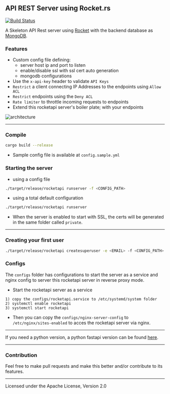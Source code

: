 API REST Server using Rocket.rs
--------------------------------
[![Build Status](https://travis-ci.com/marirs/rocketapi.svg?branch=main)](https://travis-ci.com/marirs/rocketapi)

A Skeleton API Rest server using [Rocket](https://rocket.rs/) with the backend database as [MongoDB](https://www.mongodb.com/).

### Features
- Custom config file defining:
  - server host ip and port to listen
  - enable/disable ssl with ssl cert auto generation
  - mongodb configurations
- Use the `x-api-key` header to validate `API Keys`
- `Restrict` a client connecting IP Addresses to the endpoints using `Allow ACL`
- `Restrict` endpoints using the `Deny ACL`
- `Rate limiter` to throttle incoming requests to endpoints
- Extend this rocketapi server's boiler plate; with your endpoints

![architecture](docs/rocketapi.png "Architecture")

---
### Compile

```bash
cargo build --release
```

- Sample config file is available at `config.sample.yml`

### Starting the server
- using a config file
```bash
./target/release/rocketapi runserver -f <CONFIG_PATH>
```
- using a total default configuration
```bash
./target/release/rocketapi runserver
```

- When the server is enabled to start with SSL, the certs will be generated in the same folder called `private`.
---
### Creating your first user
```bash
./target/release/rocketapi createsuperuser -e <EMAIL> -f <CONFIG_PATH>
```

### Configs  
The `configs` folder has configurations to start the server as a service and nginx config to server this rocketapi server in reverse proxy mode.
- Start the rocketapi server as a service
```text
1) copy the configs/rocketapi.service to /etc/systemd/system folder
2) systemctl enable rocketapi
3) systemctl start rocketapi
```

- Then you can copy the `configs/nginx-server-config` to `/etc/nginx/sites-enabled` to acces the rocketapi server via nginx.

---

If you need a python version, a python fastapi version can be found [here](https://github.com/marirs/fastapi-boilerplate).

---
### Contribution

Feel free to make pull requests and make this better and/or contribute to its features.

---
Licensed under the Apache License, Version 2.0
